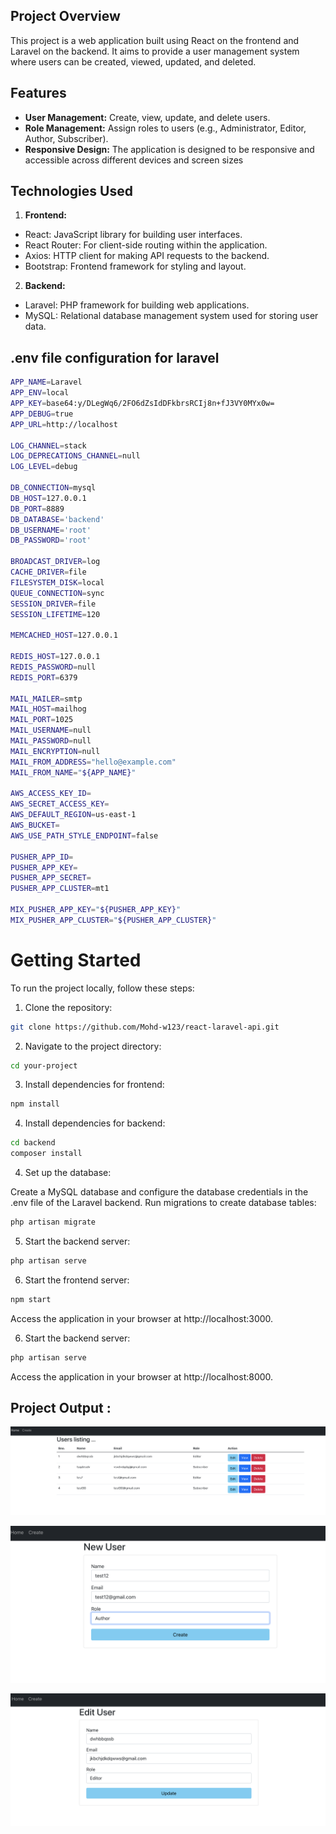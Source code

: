 ## Project Overview
This project is a web application built using React on the frontend and Laravel on the backend. It aims to provide a user management system where users can be created, viewed, updated, and deleted.

## Features

- **User Management:** Create, view, update, and delete users.
- **Role Management:** Assign roles to users (e.g., Administrator, Editor, Author, Subscriber).
- **Responsive Design:** The application is designed to be responsive and accessible across different devices and screen sizes


## Technologies Used

1. **Frontend:**
- React: JavaScript library for building user interfaces.
- React Router: For client-side routing within the application.
- Axios: HTTP client for making API requests to the backend.
- Bootstrap: Frontend framework for styling and layout.

2. **Backend:**
- Laravel: PHP framework for building web applications.
- MySQL: Relational database management system used for storing user data.

## .env file configuration for laravel

```bash
APP_NAME=Laravel
APP_ENV=local
APP_KEY=base64:y/DLegWq6/2FO6dZsIdDFkbrsRCIj8n+fJ3VY0MYx0w=
APP_DEBUG=true
APP_URL=http://localhost

LOG_CHANNEL=stack
LOG_DEPRECATIONS_CHANNEL=null
LOG_LEVEL=debug

DB_CONNECTION=mysql
DB_HOST=127.0.0.1
DB_PORT=8889
DB_DATABASE='backend'
DB_USERNAME='root'
DB_PASSWORD='root'

BROADCAST_DRIVER=log
CACHE_DRIVER=file
FILESYSTEM_DISK=local
QUEUE_CONNECTION=sync
SESSION_DRIVER=file
SESSION_LIFETIME=120

MEMCACHED_HOST=127.0.0.1

REDIS_HOST=127.0.0.1
REDIS_PASSWORD=null
REDIS_PORT=6379

MAIL_MAILER=smtp
MAIL_HOST=mailhog
MAIL_PORT=1025
MAIL_USERNAME=null
MAIL_PASSWORD=null
MAIL_ENCRYPTION=null
MAIL_FROM_ADDRESS="hello@example.com"
MAIL_FROM_NAME="${APP_NAME}"

AWS_ACCESS_KEY_ID=
AWS_SECRET_ACCESS_KEY=
AWS_DEFAULT_REGION=us-east-1
AWS_BUCKET=
AWS_USE_PATH_STYLE_ENDPOINT=false

PUSHER_APP_ID=
PUSHER_APP_KEY=
PUSHER_APP_SECRET=
PUSHER_APP_CLUSTER=mt1

MIX_PUSHER_APP_KEY="${PUSHER_APP_KEY}"
MIX_PUSHER_APP_CLUSTER="${PUSHER_APP_CLUSTER}"
```


# Getting Started

To run the project locally, follow these steps:

1. Clone the repository:

```bash 
git clone https://github.com/Mohd-w123/react-laravel-api.git
```

2. Navigate to the project directory:

```bash
cd your-project
```

3. Install dependencies for frontend:

```bash
npm install
``` 


4. Install dependencies for backend:

```bash
cd backend
composer install
```

4. Set up the database:

Create a MySQL database and configure the database credentials in the .env file of the Laravel backend.
Run migrations to create database tables:

```bash
php artisan migrate
```

5. Start the backend server:

```bash
php artisan serve
```

6. Start the frontend server:

```bash
npm start
```

Access the application in your browser at http://localhost:3000.

6. Start the backend server:
```bash
php artisan serve
```


Access the application in your browser at http://localhost:8000.


## Project Output :

![alt text](https://raw.githubusercontent.com/Mohd-w123/react-laravel-api/main/home.png)

![alt text](https://raw.githubusercontent.com/Mohd-w123/react-laravel-api/main/create.png)

![alt text](https://raw.githubusercontent.com/Mohd-w123/react-laravel-api/main/edit.png)
